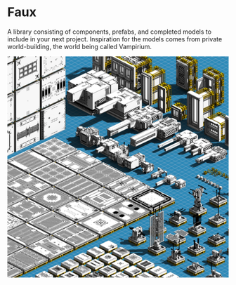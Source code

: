 # Faux

A library consisting of components, prefabs, and completed models to include in your next project. Inspiration for the models comes from private world-building, the world being called Vampirium. 
 
![](image/md_hk_components_1.png)
